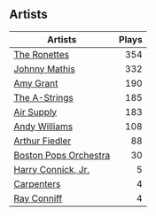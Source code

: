 ## Artists
Artists | Plays 
----- | -----: 
[The Ronettes](/artists/the-ronettes-89545) | 354
[Johnny Mathis](/artists/johnny-mathis-14581) | 332
[Amy Grant](/artists/amy-grant-3053) | 190
[The A-Strings](/artists/the-a-strings-30605705) | 185
[Air Supply](/artists/air-supply-2618) | 183
[Andy Williams](/artists/andy-williams-16425) | 108
[Arthur Fiedler](/artists/arthur-fiedler-122289) | 88
[Boston Pops Orchestra](/artists/boston-pops-orchestra-136372) | 30
[Harry Connick, Jr.](/artists/harry-connick-jr-41411) | 5
[Carpenters](/artists/carpenters-39303) | 4
[Ray Conniff](/artists/ray-conniff-104848) | 4

